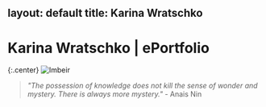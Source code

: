 layout: default
title: Karina Wratschko
---


# Karina Wratschko | ePortfolio

{:.center}
![Imbeir](/iimages/imberi.jpg)  

> *"The possession of knowledge does not kill the sense of wonder and mystery. 
There is always more mystery."* - Anais Nin  

</div>
